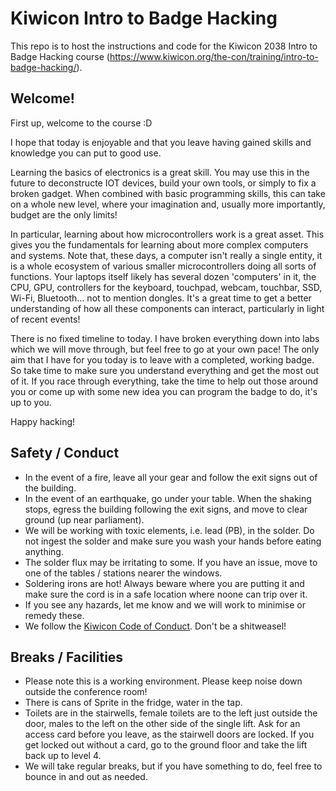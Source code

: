 # Kiwicon Intro to Badge Hacking

This repo is to host the instructions and code for the Kiwicon 2038 Intro to Badge Hacking course (https://www.kiwicon.org/the-con/training/intro-to-badge-hacking/).

## Welcome!

First up, welcome to the course :D

I hope that today is enjoyable and that you leave having gained skills and knowledge you can put to good use.

Learning the basics of electronics is a great skill. You may use this in the future to deconstructe IOT devices, build your own tools, or simply to fix a broken gadget. When combined with basic programming skills, this can take on a whole new level, where your imagination and, usually more importantly, budget are the only limits!

In particular, learning about how microcontrollers work is a great asset. This gives you the fundamentals for learning about more complex computers and systems. Note that, these days, a computer isn't really a single entity, it is a whole ecosystem of various smaller microcontrollers doing all sorts of functions. Your laptops itself likely has several dozen 'computers' in it, the CPU, GPU, controllers for the keyboard, touchpad, webcam, touchbar, SSD, Wi-Fi, Bluetooth... not to mention dongles. It's a great time to get a better understanding of how all these components can interact, particularly in light of recent events!

There is no fixed timeline to today. I have broken everything down into labs which we will move through, but feel free to go at your own pace! The only aim that I have for you today is to leave with a completed, working badge. So take time to make sure you understand everything and get the most out of it. If you race through everything, take the time to help out those around you or come up with some new idea you can program the badge to do, it's up to you.

Happy hacking!

## Safety / Conduct

+ In the event of a fire, leave all your gear and follow the exit signs out of the building.
+ In the event of an earthquake, go under your table. When the shaking stops, egress the building following the exit signs, and move to clear ground (up near parliament).
+ We will be working with toxic elements, i.e. lead (PB), in the solder. Do not ingest the solder and make sure you wash your hands before eating anything.
+ The solder flux may be irritating to some. If you have an issue, move to one of the tables / stations nearer the windows.
+ Soldering irons are hot! Always beware where you are putting it and make sure the cord is in a safe location where noone can trip over it.
+ If you see any hazards, let me know and we will work to minimise or remedy these.
+ We follow the [Kiwicon Code of Conduct](https://www.kiwicon.org/faq/#q9). Don't be a shitweasel!

## Breaks / Facilities

+ Please note this is a working environment. Please keep noise down outside the conference room!
+ There is cans of Sprite in the fridge, water in the tap.
+ Toilets are in the stairwells, female toilets are to the left just outside the door, males to the left on the other side of the single lift. Ask for an access card before you leave, as the stairwell doors are locked. If you get locked out without a card, go to the ground floor and take the lift back up to level 4.
+ We will take regular breaks, but if you have something to do, feel free to bounce in and out as needed.


